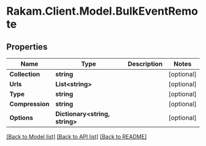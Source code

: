 # Rakam.Client.Model.BulkEventRemote
## Properties

Name | Type | Description | Notes
------------ | ------------- | ------------- | -------------
**Collection** | **string** |  | [optional] 
**Urls** | **List&lt;string&gt;** |  | [optional] 
**Type** | **string** |  | [optional] 
**Compression** | **string** |  | [optional] 
**Options** | **Dictionary&lt;string, string&gt;** |  | [optional] 

[[Back to Model list]](../README.md#documentation-for-models) [[Back to API list]](../README.md#documentation-for-api-endpoints) [[Back to README]](../README.md)

